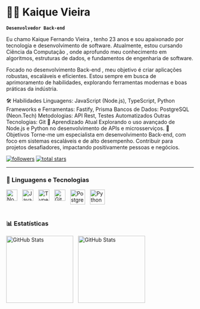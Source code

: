 # 👨‍💻 Kaique Vieira

**`Desenvolvedor Back-end`**

Eu chamo Kaique Fernando Vieira , tenho 23 anos e sou apaixonado por tecnologia e desenvolvimento de software. Atualmente, estou cursando Ciência da Computação , onde aprofundo meu conhecimento em algoritmos, estruturas de dados, e fundamentos de engenharia de software.

Focado no desenvolvimento Back-end , meu objetivo é criar aplicações robustas, escaláveis ​​e eficientes. Estou sempre em busca de aprimoramento de habilidades, explorando ferramentas modernas e boas práticas da indústria.

🛠️ Habilidades
Linguagens: JavaScript (Node.js), TypeScript, Python
Frameworks e Ferramentas: Fastify, Prisma
Bancos de Dados: PostgreSQL (Neon.Tech)
Metodologias: API Rest, Testes Automatizados
Outras Tecnologias: Git
🌱 Aprendizado Atual
Explorando o uso avançado de Node.js e Python no desenvolvimento de APIs e microsserviços.
🎯 Objetivos
Torne-me um especialista em desenvolvimento Back-end, com foco em sistemas escaláveis ​​e de alto desempenho.
Contribuir para projetos desafiadores, impactando positivamente pessoas e negócios.

   <p align="left">
      <a href="https://github.com/FlexxTech?tab=followers">
         <img alt="followers" title="Follow me on Github" src="https://custom-icon-badges.demolab.com/github/followers/FlexxTech?color=236ad3&labelColor=1155ba&style=for-the-badge&logo=person-add&label=Follow&logoColor=white"/></a>
      <a href="https://github.com/FlexxTech?tab=repositories&sort=stargazers">
         <img alt="total stars" title="Total stars on GitHub" src="https://custom-icon-badges.demolab.com/github/stars/FlexxTech?color=55960c&style=for-the-badge&labelColor=488207&logo=star"/></a>
   </p>

---

### 🤖 Linguagens e Tecnologias

<img 
    align="left" 
    alt="NodeJs"
    title="NodeJs" 
    width="30px" 
    style="padding-right: 10px;" 
    src="https://cdn.jsdelivr.net/gh/devicons/devicon@latest/icons/nodejs/nodejs-original-wordmark.svg"
/>
<img 
    align="Python" 
    alt="Python" 
    title="CSS"
    width="40px" 
    style="padding-right: 10px;" 
    src="https://cdn.jsdelivr.net/gh/devicons/devicon@latest/icons/python/python-plain-wordmark.svg" 
/>
<img 
    align="left" 
    alt="JavaScript" 
    title="JavaScript"
    width="30px" 
    style="padding-right: 10px;" 
    src="https://cdn.jsdelivr.net/gh/devicons/devicon@latest/icons/javascript/javascript-original.svg" 
/>
<img 
    align="left" 
    alt="TypeScript"
    title="TypeScript" 
    width="30px" 
    style="padding-right: 10px;" 
    src="https://cdn.jsdelivr.net/gh/devicons/devicon@latest/icons/typescript/typescript-original.svg" 
/>
<img 
    align="left" 
    alt="Git" 
    title="Git" 
    width="30px" 
    style="padding-right: 10px;" 
    src="https://cdn.jsdelivr.net/gh/devicons/devicon@latest/icons/git/git-original.svg" 
/>
<img 
    align="left" 
    alt="PostgreSQL" 
    title="PostgreSQL" 
    width="40px" 
    style="padding-right: 10px;"      
    src="https://cdn.jsdelivr.net/gh/devicons/devicon@latest/icons/postgresql/postgresql-original-wordmark.svg" 
/>
<br/>
<br/>

### 📊 Estatísticas

<p>
  <img 
    align="left" 
    alt="GitHub Stats" 
    height="180" 
    style="padding-right: 10px;" 
    src="https://github-readme-stats.vercel.app/api?username=FlexxTech&show_icons=true&theme=tokyonight&include_all_commits=true&locale=pt-br" 
  />

<img 
      align="left" 
      alt="GitHub Stats" 
      height="180" 
      src="https://github-readme-stats.vercel.app/api/top-langs/?username=FlexxTech&theme=tokyonight&layout=compact&custom_title=Tecnologias&langs_count=9" 
  />

</p>
